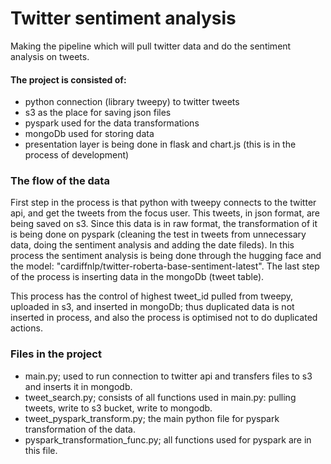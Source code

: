 # Twitter sentiment analysis

Making the pipeline which will pull twitter data and do the sentiment analysis on tweets.

#### The project is consisted of:
- python connection (library tweepy) to twitter tweets
- s3 as the place for saving json files
- pyspark used for the data transformations
- mongoDb used for storing data
- presentation layer is being done in flask and chart.js (this is in the process of development)

### The flow of the data

First step in the process is that python with tweepy connects to the twitter api, and get the tweets from the focus user. This tweets, in json format, are being saved on s3. Since this data is in raw format, the transformation of it is being done on pyspark (cleaning the test in tweets from unnecessary data, doing the sentiment analysis and adding the date fileds). In this process the sentiment analysis is being done through the hugging face and the model: "cardiffnlp/twitter-roberta-base-sentiment-latest". The last step of the process is inserting data in the mongoDb (tweet table).

This process has the control of highest tweet_id pulled from tweepy, uploaded in s3, and inserted in mongoDb; thus duplicated data is not inserted in process, and also the process is optimised not to do duplicated actions.

### Files in the project

- main.py; used to run connection to twitter api and transfers files to s3 and inserts it in mongodb.
- tweet_search.py; consists of all functions used in main.py: pulling tweets, write to s3 bucket, write to mongodb.
- tweet_pyspark_transform.py; the main python file for pyspark transformation of the data.
- pyspark_transformation_func.py; all functions used for pyspark are in this file.



